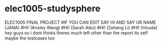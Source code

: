 # elec1005-studysphere
ELEC1005 FINAL PROJECT 
#IF YOU CAN EDIT SAY HI AND SAY UR NAME (JANA)
#HI! (Ansley Wang)
#HI! (Sarah Aiko)
#HI! (Zeheng Li)
#HI! (Houda)
hey guys so i dont thinks theres much left other than the report its self 
maybe the testcases too 
